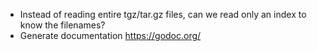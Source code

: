 - Instead of reading entire tgz/tar.gz files, can we read only an index to know the filenames?
- Generate documentation https://godoc.org/
